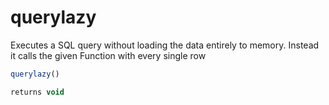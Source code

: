 # querylazy

Executes a SQL query without loading the data entirely to memory. Instead it calls the given Function with every single row

```javascript
querylazy()
```

```javascript
returns void
```
